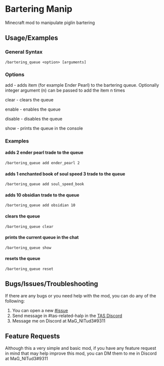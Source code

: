 
# Bartering Manip
Minecraft mod to manipulate piglin bartering
## Usage/Examples


### General Syntax
```
/bartering_queue <option> [arguments]
```

### Options

add - adds item (for example Ender Pearl) to the bartering queue. Optionally integer argument (n) can be passed to add the item n times

clear - clears the queue

enable - enables the queue

disable - disables the queue

show - prints the queue in the console

### Examples

#### adds 2 ender pearl trade to the queue
```
/bartering_queue add ender_pearl 2 
```

#### adds 1 enchanted book of soul speed 3 trade to the queue
```
/bartering_queue add soul_speed_book
```

#### adds 10 obsidian trade to the queue
```
/bartering_queue add obsidian 10
```

#### clears the queue
```
/bartering_queue clear
```

#### prints the current queue in the chat
```
/bartering_queue show
```

#### resets the queue
```
/bartering_queue reset
```

## Bugs/Issues/Troubleshooting

If there are any bugs or you need help with the mod, you can do any of the following:

1. You can open a new [#issue](https://github.com/MaG-NITud3/BarteringManip/issues/new)
2. Send message in #tas-related-halp in the [TAS Discord](https://discord.gg/jGhNxpd)
3. Message me on Discord at MaG_NITud3#9311

## Feature Requests

Although this a very simple and basic mod, if you have any feature request in mind that may help improve this mod, you can DM them to me in Discord at MaG_NITud3#9311
